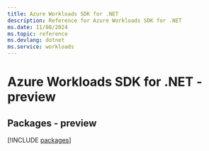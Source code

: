 ```yaml
---
title: Azure Workloads SDK for .NET
description: Reference for Azure Workloads SDK for .NET
ms.date: 11/08/2024
ms.topic: reference
ms.devlang: dotnet
ms.service: workloads
---
```

# Azure Workloads SDK for .NET - preview
## Packages - preview
[!INCLUDE [packages](workloads-index.md)]